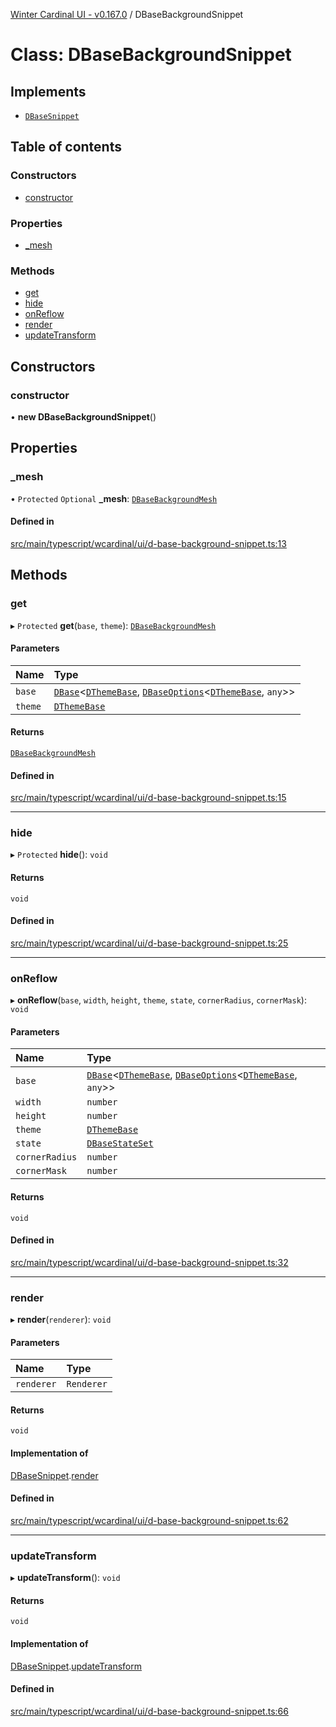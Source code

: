 [Winter Cardinal UI - v0.167.0](../index.md) / DBaseBackgroundSnippet

# Class: DBaseBackgroundSnippet

## Implements

- [`DBaseSnippet`](../interfaces/DBaseSnippet.md)

## Table of contents

### Constructors

- [constructor](DBaseBackgroundSnippet.md#constructor)

### Properties

- [\_mesh](DBaseBackgroundSnippet.md#_mesh)

### Methods

- [get](DBaseBackgroundSnippet.md#get)
- [hide](DBaseBackgroundSnippet.md#hide)
- [onReflow](DBaseBackgroundSnippet.md#onreflow)
- [render](DBaseBackgroundSnippet.md#render)
- [updateTransform](DBaseBackgroundSnippet.md#updatetransform)

## Constructors

### constructor

• **new DBaseBackgroundSnippet**()

## Properties

### \_mesh

• `Protected` `Optional` **\_mesh**: [`DBaseBackgroundMesh`](DBaseBackgroundMesh.md)

#### Defined in

[src/main/typescript/wcardinal/ui/d-base-background-snippet.ts:13](https://github.com/winter-cardinal/winter-cardinal-ui/blob/v0.167.0/src/main/typescript/wcardinal/ui/d-base-background-snippet.ts#L13)

## Methods

### get

▸ `Protected` **get**(`base`, `theme`): [`DBaseBackgroundMesh`](DBaseBackgroundMesh.md)

#### Parameters

| Name | Type |
| :------ | :------ |
| `base` | [`DBase`](DBase.md)<[`DThemeBase`](../interfaces/DThemeBase.md), [`DBaseOptions`](../interfaces/DBaseOptions.md)<[`DThemeBase`](../interfaces/DThemeBase.md), `any`\>\> |
| `theme` | [`DThemeBase`](../interfaces/DThemeBase.md) |

#### Returns

[`DBaseBackgroundMesh`](DBaseBackgroundMesh.md)

#### Defined in

[src/main/typescript/wcardinal/ui/d-base-background-snippet.ts:15](https://github.com/winter-cardinal/winter-cardinal-ui/blob/v0.167.0/src/main/typescript/wcardinal/ui/d-base-background-snippet.ts#L15)

___

### hide

▸ `Protected` **hide**(): `void`

#### Returns

`void`

#### Defined in

[src/main/typescript/wcardinal/ui/d-base-background-snippet.ts:25](https://github.com/winter-cardinal/winter-cardinal-ui/blob/v0.167.0/src/main/typescript/wcardinal/ui/d-base-background-snippet.ts#L25)

___

### onReflow

▸ **onReflow**(`base`, `width`, `height`, `theme`, `state`, `cornerRadius`, `cornerMask`): `void`

#### Parameters

| Name | Type |
| :------ | :------ |
| `base` | [`DBase`](DBase.md)<[`DThemeBase`](../interfaces/DThemeBase.md), [`DBaseOptions`](../interfaces/DBaseOptions.md)<[`DThemeBase`](../interfaces/DThemeBase.md), `any`\>\> |
| `width` | `number` |
| `height` | `number` |
| `theme` | [`DThemeBase`](../interfaces/DThemeBase.md) |
| `state` | [`DBaseStateSet`](../interfaces/DBaseStateSet.md) |
| `cornerRadius` | `number` |
| `cornerMask` | `number` |

#### Returns

`void`

#### Defined in

[src/main/typescript/wcardinal/ui/d-base-background-snippet.ts:32](https://github.com/winter-cardinal/winter-cardinal-ui/blob/v0.167.0/src/main/typescript/wcardinal/ui/d-base-background-snippet.ts#L32)

___

### render

▸ **render**(`renderer`): `void`

#### Parameters

| Name | Type |
| :------ | :------ |
| `renderer` | `Renderer` |

#### Returns

`void`

#### Implementation of

[DBaseSnippet](../interfaces/DBaseSnippet.md).[render](../interfaces/DBaseSnippet.md#render)

#### Defined in

[src/main/typescript/wcardinal/ui/d-base-background-snippet.ts:62](https://github.com/winter-cardinal/winter-cardinal-ui/blob/v0.167.0/src/main/typescript/wcardinal/ui/d-base-background-snippet.ts#L62)

___

### updateTransform

▸ **updateTransform**(): `void`

#### Returns

`void`

#### Implementation of

[DBaseSnippet](../interfaces/DBaseSnippet.md).[updateTransform](../interfaces/DBaseSnippet.md#updatetransform)

#### Defined in

[src/main/typescript/wcardinal/ui/d-base-background-snippet.ts:66](https://github.com/winter-cardinal/winter-cardinal-ui/blob/v0.167.0/src/main/typescript/wcardinal/ui/d-base-background-snippet.ts#L66)
